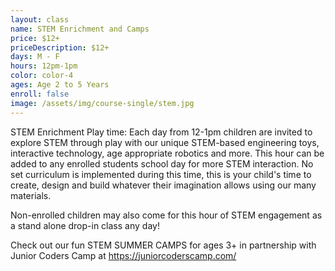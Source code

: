 ```yaml
---
layout: class
name: STEM Enrichment and Camps
price: $12+
priceDescription: $12+
days: M - F
hours: 12pm-1pm
color: color-4
ages: Age 2 to 5 Years
enroll: false
image: /assets/img/course-single/stem.jpg
---
```


STEM Enrichment Play time: Each day from 12-1pm children are invited to explore STEM through play with our unique STEM-based engineering toys,  interactive technology, age appropriate robotics and more. This hour can be added to any enrolled students school day for more STEM interaction. No set curriculum is implemented during this time, this is your child's time to create, design and build whatever their imagination allows using our many materials. 

Non-enrolled children may also come for this hour of STEM engagement as a stand alone drop-in class any day!

Check out our fun STEM SUMMER CAMPS for ages 3+ in partnership with Junior Coders Camp at https://juniorcoderscamp.com/
